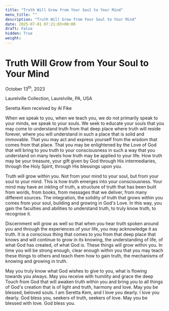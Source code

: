 ```yaml
---
title: "Truth Will Grow from Your Soul to Your Mind"
menu_title: ""
description: "Truth Will Grow from Your Soul to Your Mind"
date: 2025-07-01 07:21:03+00:00
draft: False
hidden: True
weight:
---
```

# Truth Will Grow from Your Soul to Your Mind

October 13<sup>th</sup>, 2023

Laurelville Collection, Laurelville, PA, USA

Seretta Kem received by Al Fike

When we speak to you, when we teach you, we do not primarily speak to your minds, we speak to your souls. We seek to educate your souls that you may come to understand truth from that deep place where truth will reside forever, where you will understand in such a place that is solid and immovable. That you may act and express yourself from the wisdom that comes from that place. That you may be enlightened by the Love of God that will bring to you truth to your consciousness in such a way that you understand on many levels how truth may be applied to your life. How truth may be your treasure, your gift given by God through His intermediaries, through the Holy Spirit, through His blessings upon you.

Truth will grow within you. Not from your mind to your soul, but from your soul to your mind. This is how truth emerges into your consciousness. Your mind may have an inkling of truth, a structure of truth that has been built from words, from books, from messages that we deliver, from many different sources. The integration, the solidity of truth that grows within you comes from your soul, building and growing in God's Love. In this way, you gain the faculties and abilities to understand truth, to truly know truth, to recognise it.

 Discernment will grow as well so that when you hear truth spoken around you and through the experiences of your life, you may acknowledge it as truth. It is a conscious thing that comes to you from that deep place that knows and will continue to grow in its knowing, the understanding of life, of what God has created, of what God is. These things will grow within you. In time you will be strong enough, clear enough within you that you may teach these things to others and teach them how to gain truth, the mechanisms of knowing and growing in truth.

May you truly know what God wishes to give to you, what is flowing towards you always. May you receive with humility and grace the deep Touch from God that will awaken truth within you and bring you to all things of God's creation that is of light and truth, harmony and love. May you be blessed, beloved souls. I am Seretta Kem, and I love you dearly. I love you dearly. God bless you, seekers of truth, seekers of love. May you be blessed with love. God bless you.
